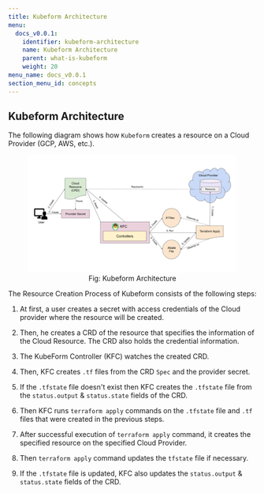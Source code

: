```yaml
---
title: Kubeform Architecture
menu:
  docs_v0.0.1:
    identifier: kubeform-architecture
    name: Kubeform Architecture
    parent: what-is-kubeform
    weight: 20
menu_name: docs_v0.0.1
section_menu_id: concepts
---
```


## Kubeform Architecture

The following diagram shows how `Kubeform` creates a resource on a Cloud Provider (GCP, AWS, etc.).

<figure align="center">
 <img alt="Kubeform Architecture" src="/docs/images/concepts/what-is-kubeform/architecture.svg">
 <figcaption align="center">Fig: Kubeform Architecture</figcaption>
</figure>

The Resource Creation Process of Kubeform consists of the following steps:

1. At first, a user creates a secret with access credentials of the Cloud provider where the resource will be created.

2. Then, he creates a CRD of the resource that specifies the information of the Cloud Resource. The CRD also holds the credential information.

3. The KubeForm Controller (KFC) watches the created CRD.

4. Then, KFC creates `.tf` files from the CRD `Spec` and the provider secret.

5. If the `.tfstate` file doesn't exist then KFC creates the `.tfstate` file from the `status.output` & `status.state` fields of the CRD.

6. Then KFC runs `terraform apply` commands on the `.tfstate` file and `.tf` files that were created in the previous steps.

7. After successful execution of `terraform apply` command, it creates the specified resource on the specified Cloud Provider.

8. Then `terraform apply` command updates the `tfstate` file if necessary.

9. If the `.tfstate` file is updated, KFC also updates the `status.output` & `status.state` fields of the CRD.
